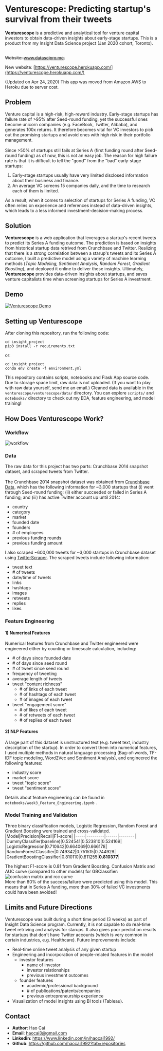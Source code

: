 # Venturescope: Predicting startup's survival from their tweets
**Venturescope** is a predictive and analytical tool for venture capital investors to obtain data-driven insights about early-stage startups. This is a product from my Insight Data Science project (Jan 2020 cohort, Toronto).<br></br>

~~Website: www.datascipro.me.~~

New website: [https://venturescope.herokuapp.com/](https://venturescope.herokuapp.com/)

(Updated on Apr 24, 2020) This app was moved from Amazon AWS to Heroku due to server cost.

## Problem
Venture capital is a high-risk, high-reward industry. Early-stage startups has failure rate of >95% after Seed-round funding, yet the successful ones become unicorn companies (e.g. FaceBook, Twitter, Alibaba), and generates 100x returns. It therefore becomes vital for VC investors to pick out the promising startups and avoid ones with high risk in their portfolio management. <br></br>
Since >50% of startups still fails at Series A (first funding round after Seed-round funding) as of now, this is not an easy job. The reason for high failure rate is that it is difficult to tell the "good" from the "bad" early-stage startups:

1. Early-stage startups usually have very limited disclosed information about their business and finance.
2. An average VC screens 15 companies daily, and the time to research each of them is limited.

As a result, when it comes to selection of startups for Series A funding, VC often relies on experience and references instead of data-driven insights, which leads to a less informed investment-decision-making process.

## Solution
**Venturescope** is a web application that leverages a startup's recent tweets to predict its Series A funding outcome. The prediction is based on insights from historical startup data retrived from Crunchbase and Twitter. Realizing that there is a strong correlation between a starup's tweets and its Series A outcome, I built a predictive model using a variety of machine learning methods (*Topic Modeling, Sentiment Analysis, Random Forest, Gradient Boosting*), and deployed it online to deliver these insights. Ultimately, **Venturescope** provides data-driven insights about startups, and saves venture capitalists time when screening startups for Series A investment.

## Demo
[![Venturescope Demo](https://img.youtube.com/vi/GCW9pZDV7TA/0.jpg)](https://www.youtube.com/watch?v=GCW9pZDV7TA&feature=youtu.be)

## Setting up Venturescope
After cloning this repository, run the following code:
```
cd insight_project
pip3 install -r requirements.txt
```
or:
```
cd insight_project
conda env create -f environment.yml
```
This repository contains scripts, notebooks and Flask App source code. Due to storage space limit, raw data is not uploaded. (If you want to play with raw data yourself, send me an email.) Cleaned data is available in the `venturescope/venturescope/data/` directory. You can explore `scripts/` and `notebooks/` directory to check out my EDA, feature engineering, and model training!

## How Does Venturescope Work?
### Workflow
![workflow](https://github.com/haocai1992/insight_project/blob/master/notebooks/figures/workflow.jpg)
### Data
The raw data for this project has two parts: Crunchbase 2014 snapshot dataset, and scraped tweets from Twitter.<br></br>
The Crunchbase 2014 snapshot dataset was obtained from [Crunchbase Data](https://data.crunchbase.com/docs), which has the following information for ~3,000 startups that (i) went through Seed-round funding; (ii) either succeeded or failed in Series A funding; and (iii) has active Twitter account up until 2014:  
* country
* category
* market
* founded date
* founders
* \# of employees
* previous funding rounds
* previous funding amount

I also scraped ~600,000 tweets for ~3,000 startups in Crunchbase dataset using [TwitterScraper](https://github.com/taspinar/twitterscraper). The scraped tweets include following information:  
* tweet text
* \# of tweets
* date/time of tweets
* links
* hashtags
* images
* retweets
* replies
* likes

### Feature Engineering
#### 1) Numerical Features
Numerical features from Crunchbase and Twitter engineered were engineered either by counting or timescale calculation, including:
* \# of days since founded date
* \# of days since seed round
* \# of tweet since seed round
* frequency of tweeting
* average length of tweets
* tweet "content richness"
	- \# of links of each tweet
	- \# of hashtags of each tweet
	- \# of images of each tweet
* tweet "engagement score"
	- \# of likes of each tweet
	- \# of retweets of each tweet
	- \# of replies of each tweet
#### 2) NLP Features
A large part of this dataset is unstructured text (e.g. tweet text, industry description of the startup). In order to convert them into numerical features, I used multiple methods in natural language processing (Bag-of-words, TF-IDF topic modeling, Word2Vec and Sentiment Analysis), and engineered the following features:
* industry score
* market score
* tweet "topic score"
* tweet "sentiment score"

Details about feature engineering can be found in `notebooks/week3_Feature_Engineering.ipynb` .

### Model Training and Validation

Three binary classification models, Logistic Regression, Random Forest and Gradient Boosting were trained and cross-validated.
|Model|Precision|Recall|F1-score|
|-----|---------|------|--------|
|DummyClassifier(baseline)|0.524541|0.523810|0.524169|
|LogisticRegression|0.710642|0.664069|0.666178|
|RandomForestClassifier|0.749342|0.751515|0.744928|
|GradientBoostingClassifier|0.810110|0.811255|**0.810377**|


The highest F1-score is 0.81 from Gradient Boosting. Confusion Matrix and AUC curve (compared to other models) for GBClassifier:<br>
![confusion matrix and roc curve](https://github.com/haocai1992/insight_project/blob/master/notebooks/figures/confusion_matrix_and_roc_curve.png)
<br>
More than 80% of the success/failure were predicted using this model. This means that in Series A funding, more than 30% of failed VC investments could have been avoided!

## Limits and Future Directions
Venturescope was built during a short time period (3 weeks) as part of Insight Data Science program. Currently, it is not capable to do real-time tweet retriving and analysis for starups. It also gives poor prediction results for startups that don't have Twitter accounts (which is very common in certain industries, e.g. Healthcare). Future improvements include:
* Real-time online tweet analysis of any given startup
* Engineering and incorporation of people-related features in the model
  * investor features
    - name of investor
    - investor relationships
    - previous investment outcomes
  * founder features
    - academic/professional background
    - \# of publications/patents/companies
    - previous entrepreneurship experience
* Visualization of model insights using BI tools (Tableau).

## Contact
* **Author**: Hao Cai
* **Email**: haocai3@gmail.com
* **Linkedin**: https://www.linkedin.com/in/haocai1992/
* **Github**: https://github.com/haocai1992?tab=repositories
